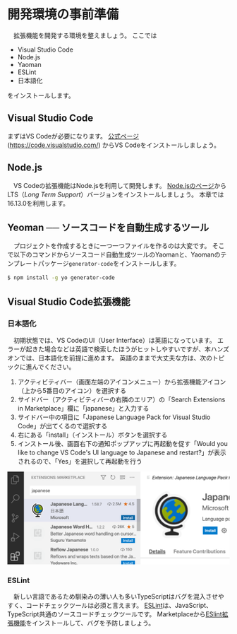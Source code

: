 # 開発環境の事前準備

　拡張機能を開発する環境を整えましょう。
ここでは

* Visual Studio Code
* Node.js
* Yaoman
* ESLint
* 日本語化

をインストールします。

## Visual Studio Code

まずはVS Codeが必要になります。
[公式ページ](https://code.visualstudio.com/) (<https://code.visualstudio.com/>) からVS Codeをインストールしましょう。

## Node.js

　VS Codeの拡張機能はNode.jsを利用して開発します。
[Node.jsのページ](https://nodejs.org/)からLTS（_Long Term Support_）バージョンをインストールしましょう。
本章では16.13.0を利用します。

## Yeoman ── ソースコードを自動生成するツール

　プロジェクトを作成するときに一つ一つファイルを作るのは大変です。
そこで以下のコマンドからソースコード自動生成ツールのYaomanと、Yaomanのテンプレートパッケージ`generator-code`をインストールします。

```sh
$ npm install -g yo generator-code
```

## Visual Studio Code拡張機能

### 日本語化

　初期状態では、VS CodeのUI（User Interface）は英語になっています。
エラーが起きた場合などは英語で検索したほうがヒットしやすいですが、本ハンズオンでは、日本語化を前提に進めます。
英語のままで大丈夫な方は、次のトピックに進んでください。

1. アクティビティバー（画面左端のアイコンメニュー）から拡張機能アイコン（上から5番目のアイコン）を選択する
2. サイドバー（アクティビティバーの右隣のエリア）の「Search Extensions in Marketplace」欄に「japanese」と入力する
3. サイドバー中の項目に「Japanese Language Pack for Visual Studio Code」が出てくるので選択する
4. 右にある「install」（インストール）ボタンを選択する
5. インストール後、画面右下の通知ポップアップに再起動を促す「Would you like to change VS Code's UI language to Japanese and restart?」が表示されるので、「Yes」を選択して再起動を行う

![日本語拡張機能のインストール](../images/00_japanese.png)

### ESLint

　新しい言語であるため馴染みの薄い人も多いTypeScriptはバグを混入させやすく、コードチェックツールは必須と言えます。
[ESLint](https://eslint.org/)は、JavaScript、TypeScript共通のソースコードチェックツールです。
Marketplaceから[ESlint拡張機能](https://marketplace.visualstudio.com/items?itemName=dbaeumer.vscode-eslint)をインストールして、バグを予防しましょう。

<!-- ### CodeTour

　本ハンズオンのサンプルコードは手順を説明するためにCodeTourを利用します。 -->
